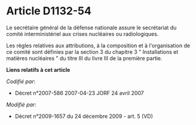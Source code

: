 # Article D1132-54

Le secrétaire général de la défense nationale assure le secrétariat du comité interministériel aux crises nucléaires ou
radiologiques.

Les règles relatives aux attributions, à la composition et à l'organisation de ce comité sont définies par la section 3 du
chapitre 3 " Installations et matières nucléaires " du titre III du livre III de la première partie.

**Liens relatifs à cet article**

_Codifié par_:

  - Décret n°2007-586 2007-04-23 JORF 24 avril 2007

_Modifié par_:

  - Décret n°2009-1657 du 24 décembre 2009 - art. 5 (VD)
